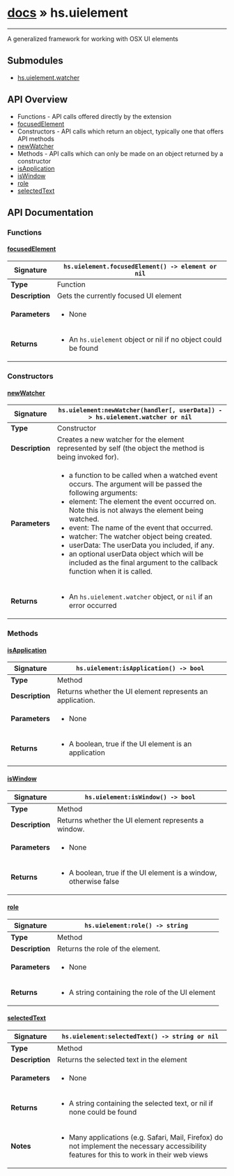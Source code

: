 # [docs](index.md) » hs.uielement
---

A generalized framework for working with OSX UI elements

## Submodules
 * [hs.uielement.watcher](hs.uielement.watcher.md)

## API Overview
* Functions - API calls offered directly by the extension
 * [focusedElement](#focusedElement)
* Constructors - API calls which return an object, typically one that offers API methods
 * [newWatcher](#newWatcher)
* Methods - API calls which can only be made on an object returned by a constructor
 * [isApplication](#isApplication)
 * [isWindow](#isWindow)
 * [role](#role)
 * [selectedText](#selectedText)

## API Documentation

### Functions

#### [focusedElement](#focusedElement)
| **Signature**                               | `hs.uielement.focusedElement() -> element or nil`                                                                    |
| --------------------------------------------|-------------------------------------------------------------------------------------|
| **Type**                                    | Function                                                                     |
| **Description**                             | Gets the currently focused UI element                                                                     |
| **Parameters**                              | <ul><li>None</li></ul> |
| **Returns**                                 | <ul><li>An `hs.uielement` object or nil if no object could be found</li></ul>          |

### Constructors

#### [newWatcher](#newWatcher)
| **Signature**                               | `hs.uielement:newWatcher(handler[, userData]) -> hs.uielement.watcher or nil`                                                                    |
| --------------------------------------------|-------------------------------------------------------------------------------------|
| **Type**                                    | Constructor                                                                     |
| **Description**                             | Creates a new watcher for the element represented by self (the object the method is being invoked for).                                                                     |
| **Parameters**                              | <ul><li>a function to be called when a watched event occurs.  The argument will be passed the following arguments:</li><li>  element: The element the event occurred on. Note this is not always the element being watched.</li><li>  event: The name of the event that occurred.</li><li>  watcher: The watcher object being created.</li><li>  userData: The userData you included, if any.</li><li>an optional userData object which will be included as the final argument to the callback function when it is called.</li></ul> |
| **Returns**                                 | <ul><li>An `hs.uielement.watcher` object, or `nil` if an error occurred</li></ul>          |

### Methods

#### [isApplication](#isApplication)
| **Signature**                               | `hs.uielement:isApplication() -> bool`                                                                    |
| --------------------------------------------|-------------------------------------------------------------------------------------|
| **Type**                                    | Method                                                                     |
| **Description**                             | Returns whether the UI element represents an application.                                                                     |
| **Parameters**                              | <ul><li>None</li></ul> |
| **Returns**                                 | <ul><li>A boolean, true if the UI element is an application</li></ul>          |

#### [isWindow](#isWindow)
| **Signature**                               | `hs.uielement:isWindow() -> bool`                                                                    |
| --------------------------------------------|-------------------------------------------------------------------------------------|
| **Type**                                    | Method                                                                     |
| **Description**                             | Returns whether the UI element represents a window.                                                                     |
| **Parameters**                              | <ul><li>None</li></ul> |
| **Returns**                                 | <ul><li>A boolean, true if the UI element is a window, otherwise false</li></ul>          |

#### [role](#role)
| **Signature**                               | `hs.uielement:role() -> string`                                                                    |
| --------------------------------------------|-------------------------------------------------------------------------------------|
| **Type**                                    | Method                                                                     |
| **Description**                             | Returns the role of the element.                                                                     |
| **Parameters**                              | <ul><li>None</li></ul> |
| **Returns**                                 | <ul><li>A string containing the role of the UI element</li></ul>          |

#### [selectedText](#selectedText)
| **Signature**                               | `hs.uielement:selectedText() -> string or nil`                                                                    |
| --------------------------------------------|-------------------------------------------------------------------------------------|
| **Type**                                    | Method                                                                     |
| **Description**                             | Returns the selected text in the element                                                                     |
| **Parameters**                              | <ul><li>None</li></ul> |
| **Returns**                                 | <ul><li>A string containing the selected text, or nil if none could be found</li></ul>          |
| **Notes**                                   | <ul><li>Many applications (e.g. Safari, Mail, Firefox) do not implement the necessary accessibility features for this to work in their web views</li></ul>                |

